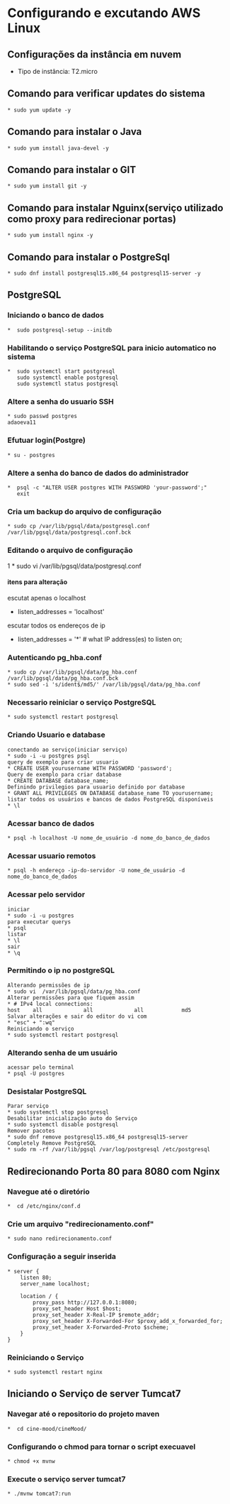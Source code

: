# Configurando e excutando AWS Linux

## Configurações da instância em nuvem
* Tipo de instância: T2.micro
## Comando para verificar updates do sistema
    * sudo yum update -y
## Comando para instalar o Java
    * sudo yum install java-devel -y
## Comando para instalar o GIT
    * sudo yum install git -y
## Comando para instalar Nguinx(serviço utilizado como proxy para redirecionar portas)
    * sudo yum install nginx -y
## Comando para instalar o PostgreSql
    * sudo dnf install postgresql15.x86_64 postgresql15-server -y
## PostgreSQL
### Iniciando o banco de dados
    *  sudo postgresql-setup --initdb
### Habilitando o serviço PostgreSQL para inicio automatico no sistema
    *  sudo systemctl start postgresql
       sudo systemctl enable postgresql
       sudo systemctl status postgresql
### Altere a senha do usuario SSH
    * sudo passwd postgres 
    adaoeva11
### Efutuar login(Postgre)
    * su - postgres
### Altere a senha do banco de dados do administrador
    *  psql -c "ALTER USER postgres WITH PASSWORD 'your-password';"
       exit
### Cria um backup do arquivo de configuração
    * sudo cp /var/lib/pgsql/data/postgresql.conf /var/lib/pgsql/data/postgresql.conf.bck
### Editando o arquivo de configuração 
1    * sudo vi /var/lib/pgsql/data/postgresql.conf
#### itens para alteração
escutat apenas o localhost
* listen_addresses = 'localhost'

escutar todos os endereços de ip
* listen_addresses = '*' # what IP address(es) to listen on;
### Autenticando  pg_hba.conf
    * sudo cp /var/lib/pgsql/data/pg_hba.conf /var/lib/pgsql/data/pg_hba.conf.bck
    * sudo sed -i 's/ident$/md5/' /var/lib/pgsql/data/pg_hba.conf
### Necessario reiniciar o serviço PostgreSQL
    * sudo systemctl restart postgresql
### Criando Usuario e database
    conectando ao serviço(iniciar serviço)
    * sudo -i -u postgres psql 
    query de exemplo para criar usuario
    * CREATE USER yourusername WITH PASSWORD 'password';
    Query de exemplo para criar database
    * CREATE DATABASE database_name;
    Definindo privilegios para usuario definido por database
    * GRANT ALL PRIVILEGES ON DATABASE database_name TO yourusername;
    listar todos os usuários e bancos de dados PostgreSQL disponíveis
    * \l
### Acessar banco de dados
    * psql -h localhost -U nome_de_usuário -d nome_do_banco_de_dados
### Acessar usuario remotos
    * psql -h endereço -ip-do-servidor -U nome_de_usuário -d nome_do_banco_de_dados
### Acessar pelo servidor
    iniciar
    * sudo -i -u postgres
    para executar querys
    * psql
    listar
    * \l
    sair 
    * \q
### Permitindo o ip no postgreSQL 
    Alterando permissões de ip
    * sudo vi  /var/lib/pgsql/data/pg_hba.conf
    Alterar permissões para que fiquem assim
    * # IPv4 local connections:
    host    all             all             all            md5
    Salvar alterações e sair do editor do vi com 
    * "esc" + ":wq"
    Reiniciando o serviço
    * sudo systemctl restart postgresql
### Alterando senha de um usuário 
    acessar pelo terminal
    * psql -U postgres
    
### Desistalar PostgreSQL
    Parar serviço
    * sudo systemctl stop postgresql
    Desabilitar inicialização auto do Serviço
    * sudo systemctl disable postgresql
    Remover pacotes
    * sudo dnf remove postgresql15.x86_64 postgresql15-server
    Completely Remove PostgreSQL
    * sudo rm -rf /var/lib/pgsql /var/log/postgresql /etc/postgresql
## Redirecionando Porta 80 para 8080 com Nginx
### Navegue até o diretório
    *  cd /etc/nginx/conf.d
### Crie um arquivo "redirecionamento.conf"
    * sudo nano redirecionamento.conf
### Configuração a seguir inserida
    * server {
        listen 80;
        server_name localhost;
    
        location / {
            proxy_pass http://127.0.0.1:8080;
            proxy_set_header Host $host;
            proxy_set_header X-Real-IP $remote_addr;
            proxy_set_header X-Forwarded-For $proxy_add_x_forwarded_for;
            proxy_set_header X-Forwarded-Proto $scheme;
        }
    }
### Reiniciando o Serviço
    * sudo systemctl restart nginx
## Iniciando o Serviço de server Tumcat7 
### Navegar até o repositorio do projeto maven
    *  cd cine-mood/cineMood/ 
### Configurando o chmod para tornar o script execuavel
    * chmod +x mvnw
### Execute o serviço server tumcat7
    * ./mvnw tomcat7:run

    
    